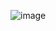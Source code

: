![image](https://github.com/Sanober494/OOP_Lab_codes/assets/75628824/3eae54c0-f0a5-462c-bff3-f9acf81483a5)
